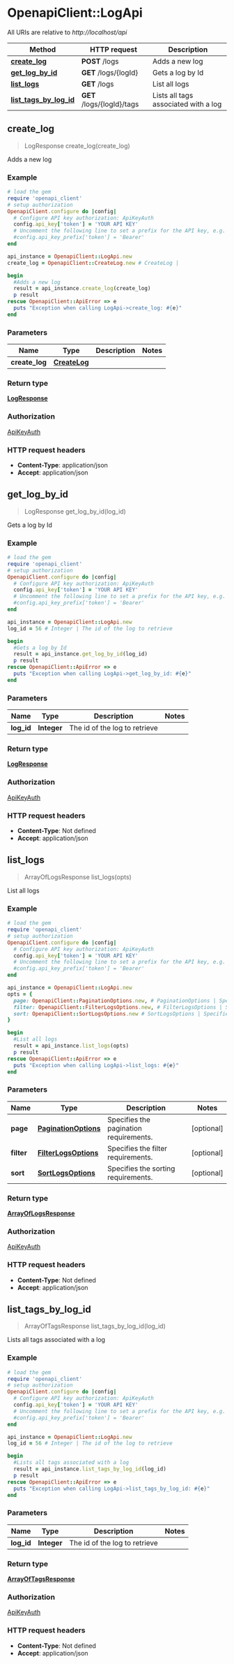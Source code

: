 # OpenapiClient::LogApi

All URIs are relative to *http://localhost/api*

Method | HTTP request | Description
------------- | ------------- | -------------
[**create_log**](LogApi.md#create_log) | **POST** /logs | Adds a new log
[**get_log_by_id**](LogApi.md#get_log_by_id) | **GET** /logs/{logId} | Gets a log by Id
[**list_logs**](LogApi.md#list_logs) | **GET** /logs | List all logs
[**list_tags_by_log_id**](LogApi.md#list_tags_by_log_id) | **GET** /logs/{logId}/tags | Lists all tags associated with a log



## create_log

> LogResponse create_log(create_log)

Adds a new log

### Example

```ruby
# load the gem
require 'openapi_client'
# setup authorization
OpenapiClient.configure do |config|
  # Configure API key authorization: ApiKeyAuth
  config.api_key['token'] = 'YOUR API KEY'
  # Uncomment the following line to set a prefix for the API key, e.g. 'Bearer' (defaults to nil)
  #config.api_key_prefix['token'] = 'Bearer'
end

api_instance = OpenapiClient::LogApi.new
create_log = OpenapiClient::CreateLog.new # CreateLog | 

begin
  #Adds a new log
  result = api_instance.create_log(create_log)
  p result
rescue OpenapiClient::ApiError => e
  puts "Exception when calling LogApi->create_log: #{e}"
end
```

### Parameters


Name | Type | Description  | Notes
------------- | ------------- | ------------- | -------------
 **create_log** | [**CreateLog**](CreateLog.md)|  | 

### Return type

[**LogResponse**](LogResponse.md)

### Authorization

[ApiKeyAuth](../README.md#ApiKeyAuth)

### HTTP request headers

- **Content-Type**: application/json
- **Accept**: application/json


## get_log_by_id

> LogResponse get_log_by_id(log_id)

Gets a log by Id

### Example

```ruby
# load the gem
require 'openapi_client'
# setup authorization
OpenapiClient.configure do |config|
  # Configure API key authorization: ApiKeyAuth
  config.api_key['token'] = 'YOUR API KEY'
  # Uncomment the following line to set a prefix for the API key, e.g. 'Bearer' (defaults to nil)
  #config.api_key_prefix['token'] = 'Bearer'
end

api_instance = OpenapiClient::LogApi.new
log_id = 56 # Integer | The id of the log to retrieve

begin
  #Gets a log by Id
  result = api_instance.get_log_by_id(log_id)
  p result
rescue OpenapiClient::ApiError => e
  puts "Exception when calling LogApi->get_log_by_id: #{e}"
end
```

### Parameters


Name | Type | Description  | Notes
------------- | ------------- | ------------- | -------------
 **log_id** | **Integer**| The id of the log to retrieve | 

### Return type

[**LogResponse**](LogResponse.md)

### Authorization

[ApiKeyAuth](../README.md#ApiKeyAuth)

### HTTP request headers

- **Content-Type**: Not defined
- **Accept**: application/json


## list_logs

> ArrayOfLogsResponse list_logs(opts)

List all logs

### Example

```ruby
# load the gem
require 'openapi_client'
# setup authorization
OpenapiClient.configure do |config|
  # Configure API key authorization: ApiKeyAuth
  config.api_key['token'] = 'YOUR API KEY'
  # Uncomment the following line to set a prefix for the API key, e.g. 'Bearer' (defaults to nil)
  #config.api_key_prefix['token'] = 'Bearer'
end

api_instance = OpenapiClient::LogApi.new
opts = {
  page: OpenapiClient::PaginationOptions.new, # PaginationOptions | Specifies the pagination requirements.
  filter: OpenapiClient::FilterLogsOptions.new, # FilterLogsOptions | Specifies the filter requirements.
  sort: OpenapiClient::SortLogsOptions.new # SortLogsOptions | Specifies the sorting requirements.
}

begin
  #List all logs
  result = api_instance.list_logs(opts)
  p result
rescue OpenapiClient::ApiError => e
  puts "Exception when calling LogApi->list_logs: #{e}"
end
```

### Parameters


Name | Type | Description  | Notes
------------- | ------------- | ------------- | -------------
 **page** | [**PaginationOptions**](.md)| Specifies the pagination requirements. | [optional] 
 **filter** | [**FilterLogsOptions**](.md)| Specifies the filter requirements. | [optional] 
 **sort** | [**SortLogsOptions**](.md)| Specifies the sorting requirements. | [optional] 

### Return type

[**ArrayOfLogsResponse**](ArrayOfLogsResponse.md)

### Authorization

[ApiKeyAuth](../README.md#ApiKeyAuth)

### HTTP request headers

- **Content-Type**: Not defined
- **Accept**: application/json


## list_tags_by_log_id

> ArrayOfTagsResponse list_tags_by_log_id(log_id)

Lists all tags associated with a log

### Example

```ruby
# load the gem
require 'openapi_client'
# setup authorization
OpenapiClient.configure do |config|
  # Configure API key authorization: ApiKeyAuth
  config.api_key['token'] = 'YOUR API KEY'
  # Uncomment the following line to set a prefix for the API key, e.g. 'Bearer' (defaults to nil)
  #config.api_key_prefix['token'] = 'Bearer'
end

api_instance = OpenapiClient::LogApi.new
log_id = 56 # Integer | The id of the log to retrieve

begin
  #Lists all tags associated with a log
  result = api_instance.list_tags_by_log_id(log_id)
  p result
rescue OpenapiClient::ApiError => e
  puts "Exception when calling LogApi->list_tags_by_log_id: #{e}"
end
```

### Parameters


Name | Type | Description  | Notes
------------- | ------------- | ------------- | -------------
 **log_id** | **Integer**| The id of the log to retrieve | 

### Return type

[**ArrayOfTagsResponse**](ArrayOfTagsResponse.md)

### Authorization

[ApiKeyAuth](../README.md#ApiKeyAuth)

### HTTP request headers

- **Content-Type**: Not defined
- **Accept**: application/json

